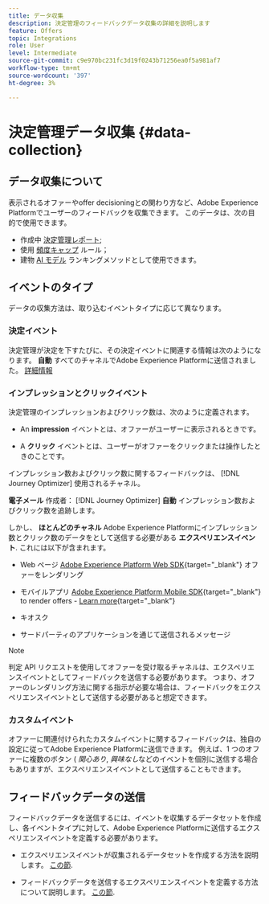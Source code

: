 ```yaml
---
title: データ収集
description: 決定管理のフィードバックデータ収集の詳細を説明します
feature: Offers
topic: Integrations
role: User
level: Intermediate
source-git-commit: c9e970bc231fc3d19f0243b71256ea0f5a981af7
workflow-type: tm+mt
source-wordcount: '397'
ht-degree: 3%

---
```


# 決定管理データ収集 {#data-collection}

## データ収集について

表示されるオファーやoffer decisioningとの関わり方など、Adobe Experience Platformでユーザーのフィードバックを収集できます。 このデータは、次の目的で使用できます。
* 作成中 [決定管理レポート](../reports/get-started-events.md);
* 使用 [頻度キャップ](../offer-library/add-constraints.md#capping) ルール；
* 建物 [AI モデル](../ranking/create-ranking-strategies.md) ランキングメソッドとして使用できます。

## イベントのタイプ

データの収集方法は、取り込むイベントタイプに応じて異なります。

### 決定イベント

決定管理が決定を下すたびに、その決定イベントに関連する情報は次のようになります。 **自動** すべてのチャネルでAdobe Experience Platformに送信されました。 [詳細情報](../reports/get-started-events.md)

### インプレッションとクリックイベント

決定管理のインプレッションおよびクリック数は、次のように定義されます。

* An **impression** イベントとは、オファーがユーザーに表示されるときです。

* A **クリック** イベントとは、ユーザーがオファーをクリックまたは操作したときのことです。

インプレッション数およびクリック数に関するフィードバックは、 [!DNL Journey Optimizer] 使用されるチャネル。

**電子メール** 作成者： [!DNL Journey Optimizer] **自動** インプレッション数およびクリック数を追跡します。

しかし、 **ほとんどのチャネル** Adobe Experience Platformにインプレッション数とクリック数のデータをとして送信する必要がある **エクスペリエンスイベント**. これには以下が含まれます。

* Web ページ [Adobe Experience Platform Web SDK](https://experienceleague.adobe.com/docs/experience-platform/edge/home.html?lang=ja){target="_blank"} オファーをレンダリング

* モバイルアプリ [Adobe Experience Platform Mobile SDK](https://experienceleague.adobe.com/docs/platform-learn/data-collection/mobile-sdk/overview.html){target="_blank"} to render offers - [Learn more](https://developer.adobe.com/client-sdks/documentation/adobe-journey-optimizer-decisioning/#ab-sj-tracking-servers){target="_blank"}
* キオスク
* サードパーティのアプリケーションを通じて送信されるメッセージ
   <!--Mobile push notifications authored by [!DNL Journey Optimizer] - [Learn more](https://developer.adobe.com/client-sdks/documentation/adobe-journey-optimizer/api-reference/#handlenotificationresponse){target="_blank"}-->

>[!NOTE]
>
>判定 API リクエストを使用してオファーを受け取るチャネルは、エクスペリエンスイベントとしてフィードバックを送信する必要があります。 つまり、オファーのレンダリング方法に関する指示が必要な場合は、フィードバックをエクスペリエンスイベントとして送信する必要があると想定できます。

### カスタムイベント

オファーに関連付けられたカスタムイベントに関するフィードバックは、独自の設定に従ってAdobe Experience Platformに送信できます。 例えば、1 つのオファーに複数のボタン ( *関心あり*, *興味なし*&#x200B;などのイベントを個別に送信する場合もありますが、エクスペリエンスイベントとして送信することもできます。 <!--Not sure to get that part. How feedback is collected in the first case, i.e. when events are sent in separately? Does it mean the customer just handles it the wau he wants?-->

## フィードバックデータの送信

フィードバックデータを送信するには、イベントを収集するデータセットを作成し、各イベントタイプに対して、Adobe Experience Platformに送信するエクスペリエンスイベントを定義する必要があります。

* エクスペリエンスイベントが収集されるデータセットを作成する方法を説明します。 [この節](create-dataset.md).

* フィードバックデータを送信するエクスペリエンスイベントを定義する方法について説明します。 [この節](schema-requirement.md).

